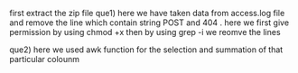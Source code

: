 first extract the zip file 
que1) here we have taken data from access.log file and remove the line which contain string POST and 404 .
here we first give permission by using chmod +x 
then by using grep -i we reomve the lines 

que2) here we used awk function for the selection and summation of that particular colounm
